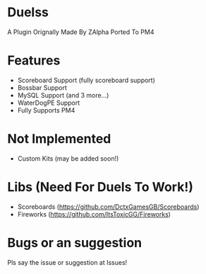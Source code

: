 # Duelss
A Plugin Orignally Made By ZAlpha Ported To PM4
# Features
- Scoreboard Support (fully scoreboard support)
- Bossbar Support
- MySQL Support (and 3 more...)
- WaterDogPE Support
- Fully Supports PM4
# Not Implemented
- Custom Kits (may be added soon!)
# Libs (Need For Duels To Work!)
- Scoreboards (https://github.com/DctxGamesGB/Scoreboards)
- Fireworks (https://github.com/ItsToxicGG/Fireworks)
# Bugs or an suggestion
Pls say the issue or suggestion at Issues!
